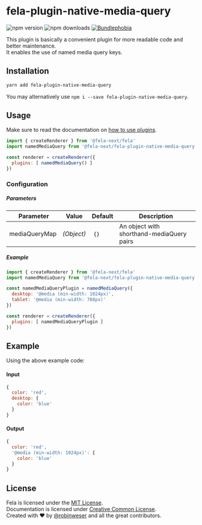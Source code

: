 # fela-plugin-native-media-query

<img alt="npm version" src="https://badge.fury.io/js/fela-plugin-native-media-query.svg"> <img alt="npm downloads" src="https://img.shields.io/npm/dm/fela-plugin-native-media-query.svg"> <a href="https://bundlephobia.com/result?p=fela-plugin-native-media-query@latest"><img alt="Bundlephobia" src="https://img.shields.io/bundlephobia/minzip/fela-plugin-native-media-query.svg"></a>

This plugin is basically a convenient plugin for more readable code and better maintenance.<br>
It enables the use of named media query keys.

## Installation
```sh
yarn add fela-plugin-native-media-query
```
You may alternatively use `npm i --save fela-plugin-native-media-query`.


## Usage
Make sure to read the documentation on [how to use plugins](http://fela.js.org/docs/advanced/Plugins.html).

```javascript
import { createRenderer } from '@fela-next/fela'
import namedMediaQuery from '@fela-next/fela-plugin-native-media-query'

const renderer = createRenderer({
  plugins: [ namedMediaQuery() ]
})
```

### Configuration
##### Parameters
| Parameter | Value | Default | Description |
| --- | --- | --- | --- |
| mediaQueryMap | *(Object)* | `{}` | An object with shorthand-mediaQuery pairs |

##### Example
```javascript
import { createRenderer } from '@fela-next/fela'
import namedMediaQuery from '@fela-next/fela-plugin-native-media-query'

const namedMediaQueryPlugin = namedMediaQuery({
  desktop: '@media (min-width: 1024px)',
  tablet: '@media (min-width: 768px)'
})

const renderer = createRenderer({
  plugins: [ namedMediaQueryPlugin ]
})
```

## Example
Using the above example code:

#### Input
```javascript
{
  color: 'red',
  desktop: {
    color: 'blue'
  }
}
```
#### Output
```javascript
{
  color: 'red',
  '@media (min-width: 1024px)': {
    color: 'blue'
  }
}
```

## License
Fela is licensed under the [MIT License](http://opensource.org/licenses/MIT).<br>
Documentation is licensed under [Creative Common License](http://creativecommons.org/licenses/by/4.0/).<br>
Created with ♥ by [@robinweser](http://weser.io) and all the great contributors.
